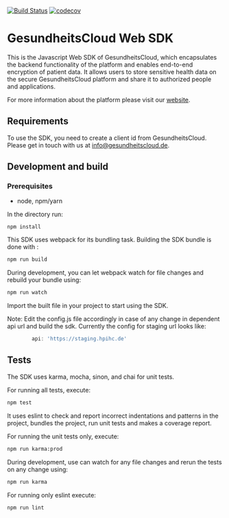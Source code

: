 [![Build Status](https://travis-ci.com/gesundheitscloud/hc-sdk-js.svg?token=6V7y4qkm7an1Wx4Zdpf2&branch=develop)](https://travis-ci.com/gesundheitscloud/hc-sdk-js)
[![codecov](https://codecov.io/gh/gesundheitscloud/hc-sdk-js/branch/develop/graph/badge.svg?token=FcHHp38bcr)](https://codecov.io/gh/gesundheitscloud/hc-sdk-js)

# GesundheitsCloud Web SDK
This is the Javascript Web SDK of GesundheitsCloud, which encapsulates the backend functionality of the platform and enables end-to-end encryption of patient data. It allows users to store sensitive health data on the secure GesundheitsCloud platform and share it to authorized people and applications.

For more information about the platform please visit our [website](http://www.gesundheitscloud.de/).

## Requirements

To use the SDK, you need to create a client id from GesundheitsCloud. Please get in touch with us at info@gesundheitscloud.de.

## Development and build

### Prerequisites
- node, npm/yarn

In the directory run:
 ```
 npm install
 ```

This SDK uses webpack for its bundling task.
Building the SDK bundle is done with :

 ```bash
 npm run build
```
During development, you can let webpack watch for file changes and rebuild your bundle using:
 ```bash
 npm run watch
```

Import the built file in your project to start using the SDK.

Note: Edit the config.js file accordingly in case of any change in dependent api url and build the sdk. Currently the config for staging url looks like:
```javascript
        api: 'https://staging.hpihc.de'
```

## Tests

The SDK uses karma, mocha, sinon, and chai for unit tests.

For running all tests, execute:
```bash
npm test
```
It uses eslint to check and report incorrect indentations and patterns in the project, bundles the project, run unit tests and makes a coverage report.

For running the unit tests only, execute:
```bash
npm run karma:prod
```
During development, use can watch for any file changes and rerun the tests on any change using:
```bash
npm run karma
```

For running only eslint execute:
```bash
npm run lint
```
